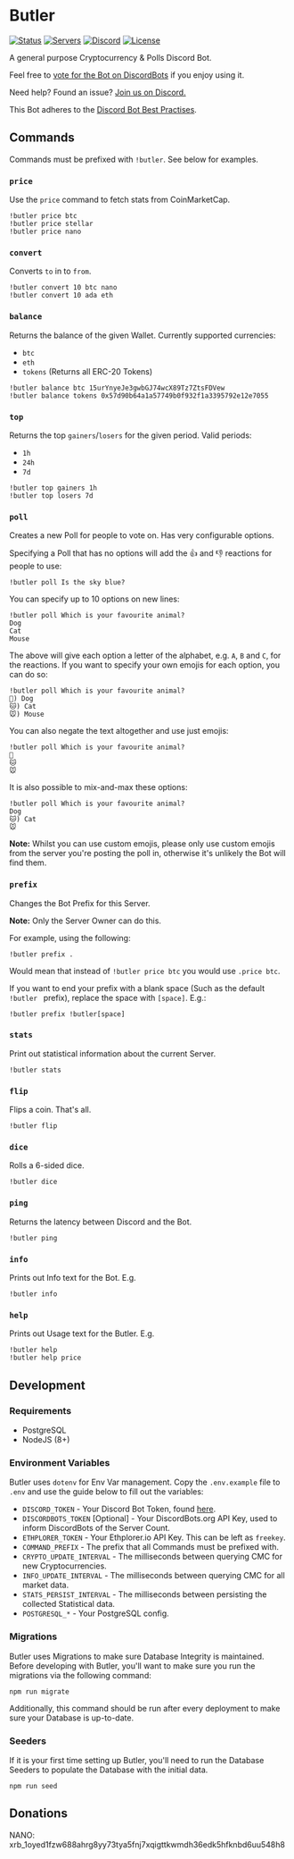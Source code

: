# Butler

[![Status](https://discordbots.org/api/widget/status/395189067719114752.svg?noavatar=true)](https://discordbots.org/bot/395189067719114752)
[![Servers](https://discordbots.org/api/widget/servers/395189067719114752.svg?noavatar=true)](https://discordbots.org/bot/395189067719114752)
[![Discord](https://img.shields.io/discord/451786133156790275.svg?style=flat-square)](https://discord.gg/2VBKbEH)
[![License](https://img.shields.io/github/license/oyed/butler.svg?style=flat-square)](https://github.com/oyed/butler/blob/master/LICENSE)

A general purpose Cryptocurrency & Polls Discord Bot.

Feel free to [vote for the Bot on DiscordBots](https://discordbots.org/bot/395189067719114752/vote) if you enjoy using it.

Need help? Found an issue? [Join us on Discord.](https://discord.gg/2VBKbEH)

This Bot adheres to the [Discord Bot Best Practises](https://github.com/meew0/discord-bot-best-practices).

## Commands

Commands must be prefixed with `!butler`. See below for examples.

### `price`

Use the `price` command to fetch stats from CoinMarketCap.

```
!butler price btc
!butler price stellar
!butler price nano
```

### `convert`

Converts `to` in to `from`.

```
!butler convert 10 btc nano
!butler convert 10 ada eth
```

### `balance`

Returns the balance of the given Wallet. Currently supported currencies:

- `btc`
- `eth`
- `tokens` (Returns all ERC-20 Tokens)

```
!butler balance btc 15urYnyeJe3gwbGJ74wcX89Tz7ZtsFDVew
!butler balance tokens 0x57d90b64a1a57749b0f932f1a3395792e12e7055
```

### `top`

Returns the top `gainers`/`losers` for the given period. Valid periods:

- `1h`
- `24h`
- `7d`

```
!butler top gainers 1h
!butler top losers 7d
```

### `poll`

Creates a new Poll for people to vote on. Has very configurable options.

Specifying a Poll that has no options will add the 👍 and 👎 reactions for people to use:

```
!butler poll Is the sky blue?
```

You can specify up to 10 options on new lines:

```
!butler poll Which is your favourite animal?
Dog
Cat
Mouse
```

The above will give each option a letter of the alphabet, e.g. `A`, `B` and `C`, for the reactions. If you want to specify your own emojis for each option, you can do so:

```
!butler poll Which is your favourite animal?
🐶) Dog
🐱) Cat
🐭) Mouse
```

You can also negate the text altogether and use just emojis:

```
!butler poll Which is your favourite animal?
🐶
🐱
🐭
```

It is also possible to mix-and-max these options:

```
!butler poll Which is your favourite animal?
Dog
🐱) Cat
🐭
```

**Note:** Whilst you can use custom emojis, please only use custom emojis from the server you're posting the poll in, otherwise it's unlikely the Bot will find them.

### `prefix`

Changes the Bot Prefix for this Server.

**Note:** Only the Server Owner can do this.

For example, using the following:

```
!butler prefix .
```

Would mean that instead of `!butler price btc` you would use `.price btc`.

If you want to end your prefix with a blank space (Such as the default `!butler ` prefix), replace the space with `[space]`. E.g.:

```
!butler prefix !butler[space]
```

### `stats`

Print out statistical information about the current Server.

```
!butler stats
```

### `flip`

Flips a coin. That's all.

```
!butler flip
```

### `dice`

Rolls a 6-sided dice.

```
!butler dice
```

### `ping`

Returns the latency between Discord and the Bot.

```
!butler ping
```

### `info`

Prints out Info text for the Bot. E.g.

```
!butler info
```

### `help`

Prints out Usage text for the Butler. E.g.

```
!butler help
!butler help price
```

## Development

### Requirements

- PostgreSQL
- NodeJS (8+)

### Environment Variables

Butler uses `dotenv` for Env Var management. Copy the `.env.example` file to `.env` and use the guide below to fill out the variables:

- `DISCORD_TOKEN` - Your Discord Bot Token, found [here](https://discordapp.com/developers/applications/me).
- `DISCORDBOTS_TOKEN` [Optional] - Your DiscordBots.org API Key, used to inform DiscordBots of the Server Count.
- `ETHPLORER_TOKEN` - Your Ethplorer.io API Key. This can be left as `freekey`.
- `COMMAND_PREFIX` - The prefix that all Commands must be prefixed with.
- `CRYPTO_UPDATE_INTERVAL` - The milliseconds between querying CMC for new Cryptocurrencies.
- `INFO_UPDATE_INTERVAL` - The milliseconds between querying CMC for all market data.
- `STATS_PERSIST_INTERVAL` - The milliseconds between persisting the collected Statistical data.
- `POSTGRESQL_*` - Your PostgreSQL config.

### Migrations

Butler uses Migrations to make sure Database Integrity is maintained. Before developing with Butler, you'll want to make sure you run the migrations via the following command:

```
npm run migrate
```

Additionally, this command should be run after every deployment to make sure your Database is up-to-date.

### Seeders

If it is your first time setting up Butler, you'll need to run the Database Seeders to populate the Database with the initial data.

```
npm run seed
```

## Donations

NANO: xrb_1oyed1fzw688ahrg8yy73tya5fnj7xqigttkwmdh36edk5hfknbd6uu548h8
